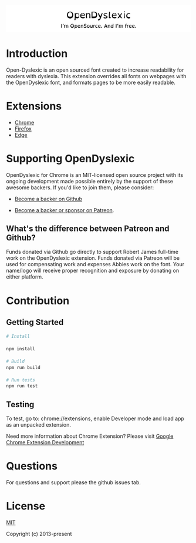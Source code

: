 <p align="center">
    <a href="https://wwww.opendyslexic.org" target="_blank" rel="noopener noreferrer">
      <img width="750" src="./app/assets/images/readme.png" alt="OpenDyslexic logo">
    </a>
</p>

# Introduction

Open-Dyslexic is an open sourced font created to increase readability for readers with dyslexia. This extension overrides all fonts on webpages with the OpenDyslexic font, and formats pages to be more easily readable.


# Extensions

- [Chrome](https://chrome.google.com/webstore/detail/opendyslexic-for-chrome/cdnapgfjopgaggbmfgbiinmmbdcglnam)
- [Firefox](https://addons.mozilla.org/firefox/addon/opendyslexic-for-firefox/)
- [Edge](https://microsoftedge.microsoft.com/addons/detail/opendyslexic/)

# Supporting OpenDyslexic

OpenDyslexic for Chrome is an MIT-licensed open source project with its ongoing development made possible entirely by the support of these awesome backers. If you'd like to join them, please consider:

-   [Become a backer on Github ](https://github.com/sponsors/RobertJGabriel)

-   [Become a backer or sponsor on Patreon](https://patreon.com/opendyslexic).

## What's the difference between Patreon and Github?

Funds donated via Github go directly to support Robert James full-time work on the OpenDyslexic extension. Funds donated via Patreon will be used for compensating work and expenses Abbies work on the font. Your name/logo will receive proper recognition and exposure by donating on either platform.

# Contribution

## Getting Started

```sh
# Install

npm install

# Build
npm run build

# Run tests
npm run test
```

## Testing

To test, go to: chrome://extensions, enable Developer mode and load app as an unpacked extension.

Need more information about Chrome Extension? Please visit [Google Chrome Extension Development](http://developer.chrome.com/extensions/devguide.html)

# Questions

For questions and support please the github issues tab.

# License

[MIT](http://opensource.org/licenses/MIT)

Copyright (c) 2013-present
